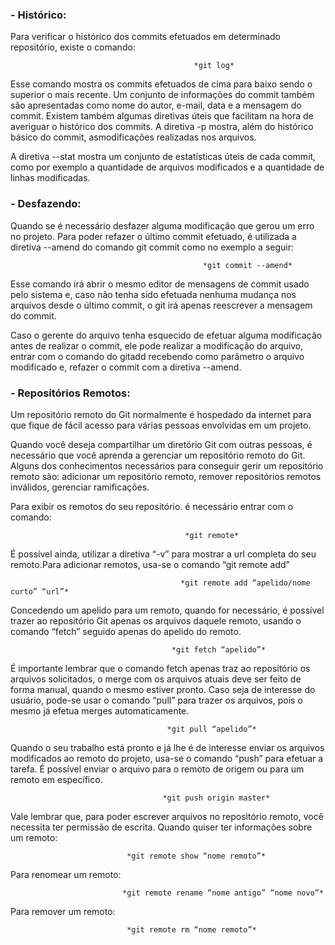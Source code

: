 ### - Histórico:


Para verificar o histórico dos commits efetuados em determinado repositório, existe o comando:

                                             *git log*

Esse comando mostra os commits efetuados de cima para baixo sendo o superior o mais recente. Um conjunto de informações do commit também são apresentadas como nome do autor, e-mail, data e a mensagem do commit. Existem também algumas diretivas úteis que facilitam na hora de averiguar o histórico dos commits. A diretiva -p mostra, além do histórico básico do commit, asmodificações realizadas nos arquivos.

A diretiva --stat mostra um conjunto de estatísticas úteis de cada commit, como por exemplo a quantidade de arquivos modificados e a quantidade de linhas modificadas.

### - Desfazendo:
          
Quando se é necessário desfazer alguma modificação que gerou um erro no projeto. Para poder refazer o último commit efetuado, é utilizada a diretiva --amend do comando git commit como no exemplo a seguir:
                                                  
                                               *git commit --amend*

Esse comando irá abrir o mesmo editor de mensagens de commit usado pelo sistema e, caso não tenha sido efetuada nenhuma mudança nos arquivos desde o último commit, o git irá apenas reescrever a mensagem do commit.

Caso o gerente do arquivo tenha esquecido de efetuar alguma modificação antes de realizar o commit, ele pode realizar a modificação do arquivo, entrar com o comando do gitadd recebendo como parâmetro o arquivo modificado e, refazer o commit com a diretiva --amend.

### - Repositórios Remotos:
 
Um repositório remoto do Git normalmente é hospedado da internet para que fique de fácil acesso para várias pessoas envolvidas em um projeto.

Quando você deseja compartilhar um diretório Git com outras pessoas, é necessário que você aprenda a gerenciar um repositório remoto do Git. 
Alguns dos conhecimentos necessários para conseguir gerir um repositório remoto são: adicionar um repositório remoto, remover repositórios remotos inválidos, gerenciar ramificações.

Para exibir os remotos do seu repositório. é necessário entrar com o comando:
 
                                           *git remote*

É possível ainda, utilizar a diretiva “-v” para mostrar a url completa do seu remoto.Para adicionar remotos, usa-se o comando “git remote add” 
                                          
                                          *git remote add “apelido/nome curto” “url”*

Concedendo um apelido para um remoto, quando for necessário, é possível trazer ao repositório Git apenas os arquivos daquele remoto, usando o comando “fetch” seguido apenas do apelido do remoto.
                                    
                                        *git fetch “apelido”*

É importante lembrar que o comando fetch apenas traz ao repositório os arquivos solicitados, o merge com os arquivos atuais deve ser feito de forma manual, quando o mesmo estiver pronto. Caso seja de interesse do usuário, pode-se usar o comando “pull” para trazer os arquivos, pois o mesmo já efetua merges automaticamente.

                                       *git pull “apelido”*

Quando o seu trabalho está pronto e já lhe é de interesse enviar os arquivos modificados ao remoto do projeto, usa-se o comando “push” para efetuar a tarefa. É possível enviar o arquivo para o remoto de origem ou para um remoto em específico.

                                      *git push origin master* 

Vale lembrar que, para poder escrever arquivos no repositório remoto, você necessita ter permissão de escrita.
Quando quiser ter informações sobre um remoto:

                              *git remote show “nome remoto”*

Para renomear um remoto:
                              
                             *git remote rename “nome antigo” “nome novo”*

Para remover um remoto:

                              *git remote rm “nome remoto”*
